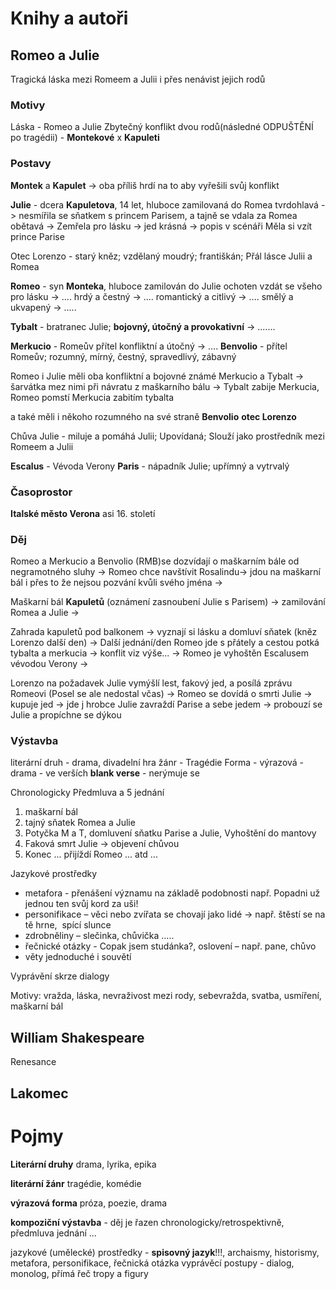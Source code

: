 
# Knihy a autoři


## Romeo a Julie
Tragická láska mezi Romeem a Julii i přes nenávist jejich rodů
### Motivy
Láska - Romeo a Julie
Zbytečný konflikt dvou rodů(následné ODPUŠTĚNÍ po tragédii) - **Montekové** x **Kapuleti**

### Postavy
**Montek** a **Kapulet** -> oba příliš hrdí na to aby vyřešili svůj konflikt

**Julie** - dcera **Kapuletova**, 14 let, hluboce zamilovaná do Romea
tvrdohlavá -> nesmířila se sňatkem s princem Parisem, a tajně se vdala za Romea
obětavá -> Zemřela pro lásku -> jed
krásná -> popis v scénáři
Měla si vzít prince Parise 

Otec Lorenzo - starý kněz; vzdělaný moudrý; františkán; Přál lásce Julii a Romea

**Romeo** - syn **Monteka**, hluboce zamilován do Julie
ochoten vzdát se všeho pro lásku -> ....
hrdý a čestný -> ....
romantický a citlivý -> ....
smělý a ukvapený -> ..... 

**Tybalt** - bratranec Julie;
**bojovný, útočný a provokativní** -> .......

**Merkucio** - Romeův přítel
konfliktní a útočný -> ....
**Benvolio**  - přítel Romeův; rozumný, mírný, čestný, spravedlivý, zábavný


Romeo i Julie měli oba konfliktní a bojovné známé Merkucio a Tybalt -> šarvátka mez nimi při návratu z maškarního bálu -> Tybalt zabije Merkucia, Romeo pomstí Merkucia zabitím tybalta

a také měli i někoho rozumného na své straně **Benvolio** **otec Lorenzo**

Chůva Julie - miluje a pomáhá Julii; Upovídaná; Slouží jako prostředník mezi Romeem a Julii 

**Escalus** - Vévoda Verony
**Paris** - nápadník Julie; upřímný a vytrvalý 


### Časoprostor 
**Italské město Verona**
asi 16. století

### Děj
Romeo a Merkucio a Benvolio (RMB)se dozvídají o maškarním bále od negramotného sluhy -> Romeo chce navštívit Rosalindu-> jdou na maškarní bál i přes to že nejsou pozvání kvůli svého jména ->

Maškarní bál **Kapuletů** (oznámení zasnoubení Julie s Parisem) -> zamilování Romea a Julie -> 

Zahrada kapuletů pod balkonem -> vyznají si lásku a domluví sňatek (kněz Lorenzo další den) ->
Další jednání/den Romeo jde s přátely a cestou potká tybalta a merkucia  -> konflit viz výše... -> Romeo je vyhoštěn Escalusem vévodou Verony -> 

Lorenzo na požadavek Julie vymýšlí lest, fakový jed, a posílá zprávu Romeovi (Posel se ale nedostal včas) -> Romeo se dovídá o smrti Julie -> kupuje jed -> jde j hrobce Julie zavraždí Parise a sebe jedem -> probouzí se Julie a propíchne se dýkou


### Výstavba
literární druh - drama, divadelní hra
žánr - Tragédie
Forma - výrazová - drama - ve verších  **blank verse** - nerýmuje se

Chronologicky 
Předmluva 
a 5 jednání
1. maškarní bál
2. tajný sňatek Romea a Julie
3. Potyčka M a T, domluvení sňatku Parise a Julie, Vyhoštění do mantovy
4. Faková smrt Julie -> objevení chůvou
5. Konec ...  přijíždí Romeo ... atd ...

Jazykové prostředky

- metafora - přenášení významu na základě podobnosti např. Popadni už jednou ten svůj kord za uši!
- personifikace – věci nebo zvířata se chovají jako lidé -&gt; např. štěstí se na tě hrne,  spící slunce
- zdrobněliny – slečinka, chůvička …..
- řečnické otázky - Copak jsem studánka?, oslovení – např. pane, chůvo
- věty jednoduché i souvětí

Vyprávění skrze dialogy

Motivy: vražda, láska, nevraživost mezi rody, sebevražda, svatba,  usmíření, maškarní bál
## William Shakespeare
Renesance

## Lakomec



# Pojmy

**Literární druhy**
drama, lyrika, epika

**literární žánr**
tragédie, komédie

**výrazová forma**
próza, poezie, drama

**kompoziční výstavba** - děj je řazen chronologicky/retrospektivně, předmluva jednání ...

jazykové (umělecké) prostředky - **spisovný jazyk**!!!, archaismy, historismy, metafora, personifikace, řečnická otázka
vyprávěcí postupy - dialog, monolog, přímá řeč
tropy a figury